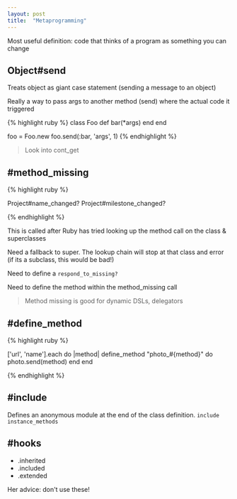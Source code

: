 ```yaml
---
layout: post
title:  "Metaprogramming"
---
```


Most useful definition: code that thinks of a program as something you can change

Object#send
-------------

Treats object as giant case statement (sending a message to an object)

Really a way to pass args to another method (send) where the actual code it triggered

{% highlight ruby %}
  class Foo
    def bar(*args)
    end
  end

  foo = Foo.new
  foo.send(:bar, 'args', 1)
{% endhighlight %}

> Look into cont_get

#method_missing
------------

{% highlight ruby %}

Project#name_changed?
Project#milestone_changed?

{% endhighlight %}

This is called after Ruby has tried looking up the method call on the class & superclasses

Need a fallback to super. The lookup chain will stop at that class and error (if its a subclass, this would be bad!)

Need to define a `respond_to_missing?`

Need to define the method within the method_missing call

> Method missing is good for dynamic DSLs, delegators

#define_method
------------

{% highlight ruby %}

['url', 'name'].each do |method|
  define_method "photo_#{method}" do
    photo.send(method)
  end
end

{% endhighlight %}

#include
---------

Defines an anonymous module at the end of the class definition. `include instance_methods`

#hooks
----------

* .inherited
* .included
* .extended

Her advice: don't use these!
